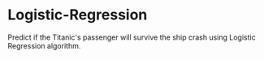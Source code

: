 # Logistic-Regression

Predict if the Titanic's passenger will survive the ship crash using Logistic Regression algorithm.  
